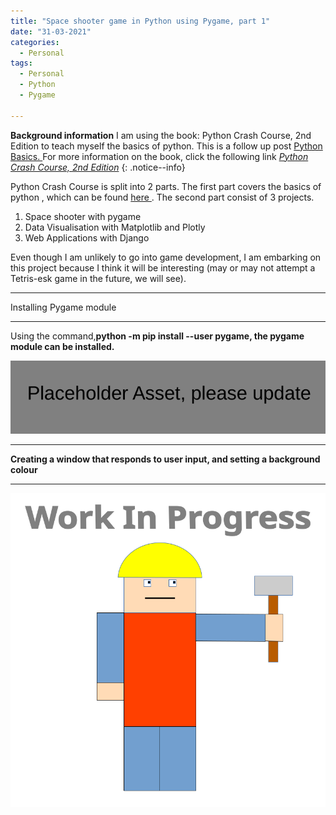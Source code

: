 ```yaml
---
title: "Space shooter game in Python using Pygame, part 1"
date: "31-03-2021"
categories:
  - Personal
tags:
  - Personal
  - Python
  - Pygame

---
```

**Background information** I am using the book: Python Crash Course, 2nd Edition to teach myself the basics of python. This is a follow up post <a href="https://khkhiu.github.io/personal/personal-python-basics/"> Python Basics. </a> For more information on the book, click the following link
<cite><a href="https://nostarch.com/pythoncrashcourse2e">Python Crash Course, 2nd Edition</a></cite>
{: .notice--info}


Python Crash Course is split into 2 parts. The first part covers the basics of python , which can be found <a href="https://khkhiu.github.io/personal/personal-python-basics/"> here </a>. The second part consist of 3 projects.

1. Space shooter with pygame
2. Data Visualisation with Matplotlib and Plotly
3. Web Applications with Django

Even though I am unlikely to go into game development, I am embarking on this project because I think it will be interesting (may or may not attempt a Tetris-esk game in the future, we will see).

***

Installing Pygame module

***
Using the command,<strong>python -m pip install --user pygame<strong>, the pygame module can be installed.

![pygame_install](/assets/images/common/Placeholder.png)

***

Creating a window that responds to user input, and setting a background colour

***


![WIP](/assets/images/common/WIP.png)